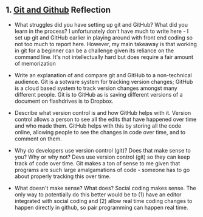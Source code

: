## 1. [Git and Github](1_get_started/readme.md) Reflection

* What struggles did you have setting up git and GitHub? What did you learn in the process?
I unfortunately don't have much to write here - I set up git and GitHub earlier in playing around with front end coding so not too much to report here.  However, my main takeaway is that working in git for a beginner can be a challenge given its reliance on the command line.  It's not intellectually hard but does require a fair amount of memorization


* Write an explanation of and compare git and GitHub to a non-technical audience. 
Git is a sotware system for tracking version changes; GitHub is a cloud based system to track version changes amongst many different people.  Git is to GitHub as is saving different versions of a document on flashdrives is to Dropbox.  

* Describe what version control is and how GitHub helps with it. 
Version control allows a person to see all the edits that have happened over time and who made them.  GitHub helps with this by storing all the code online, allowing people to see the changes in code over time, and to comment on them.  

* Why do developers use version control (git)? Does that make sense to you? Why or why not?
Devs use version control (git) so they can keep track of code over time.  Git makes a ton of sense to me given that programs are such large amalgamations of code - someone has to go about properly tracking this over time.  

* What doesn't make sense? What does?
Social coding makes sense.  The only way to potentially do this better would be to (1) have an editor integrated with social coding and (2) allow real time coding changes to happen directly in github, so pair programming can happen real time.  


<!-- Add your reflection here. Remove the comment markers -->

